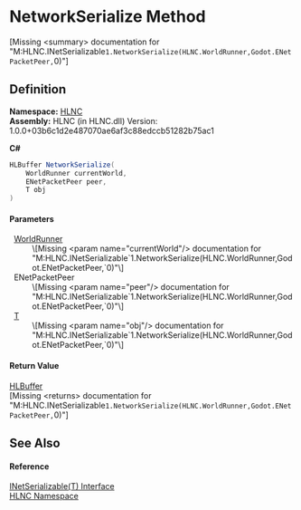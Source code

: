 # NetworkSerialize Method


\[Missing &lt;summary&gt; documentation for "M:HLNC.INetSerializable`1.NetworkSerialize(HLNC.WorldRunner,Godot.ENetPacketPeer,`0)"\]



## Definition
**Namespace:** <a href="N_HLNC">HLNC</a>  
**Assembly:** HLNC (in HLNC.dll) Version: 1.0.0+03b6c1d2e487070ae6af3c88edccb51282b75ac1

**C#**
``` C#
HLBuffer NetworkSerialize(
	WorldRunner currentWorld,
	ENetPacketPeer peer,
	T obj
)
```



#### Parameters
<dl><dt>  <a href="T_HLNC_WorldRunner">WorldRunner</a></dt><dd>\[Missing &lt;param name="currentWorld"/&gt; documentation for "M:HLNC.INetSerializable`1.NetworkSerialize(HLNC.WorldRunner,Godot.ENetPacketPeer,`0)"\]</dd><dt>  ENetPacketPeer</dt><dd>\[Missing &lt;param name="peer"/&gt; documentation for "M:HLNC.INetSerializable`1.NetworkSerialize(HLNC.WorldRunner,Godot.ENetPacketPeer,`0)"\]</dd><dt>  <a href="T_HLNC_INetSerializable_1">T</a></dt><dd>\[Missing &lt;param name="obj"/&gt; documentation for "M:HLNC.INetSerializable`1.NetworkSerialize(HLNC.WorldRunner,Godot.ENetPacketPeer,`0)"\]</dd></dl>

#### Return Value
<a href="T_HLNC_Serialization_HLBuffer">HLBuffer</a>  
\[Missing &lt;returns&gt; documentation for "M:HLNC.INetSerializable`1.NetworkSerialize(HLNC.WorldRunner,Godot.ENetPacketPeer,`0)"\]

## See Also


#### Reference
<a href="T_HLNC_INetSerializable_1">INetSerializable(T) Interface</a>  
<a href="N_HLNC">HLNC Namespace</a>  
